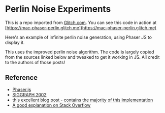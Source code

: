 # Perlin Noise Experiments

This is a repo imported from [Glitch.com](https://www.glitch.com). You can see this code in action at [https://mac-phaser-perlin.glitch.me](https://mac-phaser-perlin.glitch.me)

Here's an example of infinite perlin noise generation, using Phaser JS to display it.

This uses the improved perlin noise algorithm. The code is largely copied from the sources linked below and tweaked to get it working in JS. All credit to the authors of those posts!

## Reference

* [Phaser.js](http://phaser.io/)
* [SIGGRAPH 2002](http://mrl.nyu.edu/~perlin/noise/)
* [this excellent blog post - contains the majority of this implementation](http://flafla2.github.io/2014/08/09/perlinnoise.html)
* [A good explanation on Stack Overflow](https://gamedev.stackexchange.com/questions/23625/how-do-you-generate-tileable-perlin-noise)
